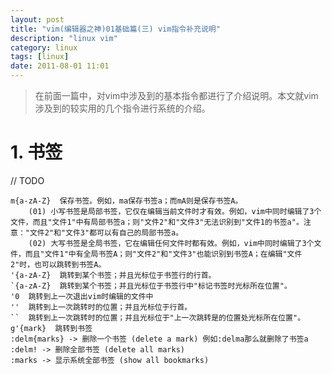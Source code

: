 ```yaml
---
layout: post
title: "vim(编辑器之神)01基础篇(三) vim指令补充说明"
description: "linux vim"
category: linux
tags: [linux]
date: 2011-08-01 11:01
---
```


> 在前面一篇中，对vim中涉及到的基本指令都进行了介绍说明。本文就vim涉及到的较实用的几个指令进行系统的介绍。

<a name="anchor1"></a>
# 1. 书签

// TODO

    m{a-zA-Z}  保存书签。例如，ma保存书签a；而mA则是保存书签A。  
        (01) 小写书签是局部书签，它仅在编辑当前文件时才有效。例如，vim中同时编辑了3个文件，而且"文件1"中有局部书签a；则"文件2"和"文件3"无法识别到"文件1的书签a"。注意："文件2"和"文件3"都可以有自己的局部书签a。  
        (02) 大写书签是全局书签，它在编辑任何文件时都有效。例如，vim中同时编辑了3个文件，而且"文件1"中有全局书签A；则"文件2"和"文件3"也能识别到书签A；在编辑"文件2"时，也可以跳转到书签A。  
    '{a-zA-Z}  跳转到某个书签；并且光标位于书签行的行首。
    `{a-zA-Z}  跳转到某个书签；并且光标位于书签行中"标记书签时光标所在位置"。
    '0  跳转到上一次退出vim时编辑的文件中
    ''  跳转到上一次跳转时的位置；并且光标位于行首。
    ``  跳转到上一次跳转时的位置；并且光标位于"上一次跳转是的位置处光标所在位置"。
    g'{mark}  跳转到书签
    :delm{marks} -> 删除一个书签 (delete a mark) 例如:delma那么就删除了书签a
    :delm! -> 删除全部书签 (delete all marks)
    :marks -> 显示系统全部书签 (show all bookmarks)
